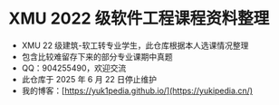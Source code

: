 # XMU 2022 级软件工程课程资料整理

- XMU 22 级建筑-软工转专业学生，此仓库根据本人选课情况整理
- 包含比较难留存下来的部分专业课期中真题
- QQ：904255490，欢迎交流
- 此仓库于 2025 年 6 月 22 日停止维护
- 我的博客：[https://yuk1pedia.github.io/](https://yukipedia.cn/)
